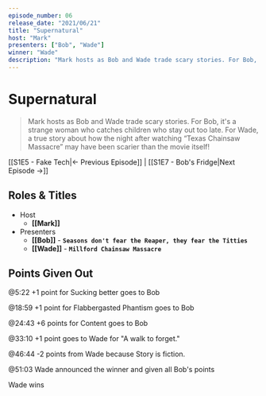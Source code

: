 ```yaml
---
episode_number: 06
release_date: "2021/06/21"
title: "Supernatural"
host: "Mark"
presenters: ["Bob", "Wade"]
winner: "Wade"
description: "Mark hosts as Bob and Wade trade scary stories. For Bob, it's a strange woman who catches children who stay out too late. For Wade, a true story about how the night after watching “Texas Chainsaw Massacre” may have been scarier than the movie itself!"
---
```


# Supernatural

> Mark hosts as Bob and Wade trade scary stories. For Bob, it's a strange woman who catches children who stay out too late. For Wade, a true story about how the night after watching “Texas Chainsaw Massacre” may have been scarier than the movie itself!

[[S1E5 - Fake Tech|← Previous Episode]] | [[S1E7 - Bob's Fridge|Next Episode →]]

## Roles & Titles

- Host
  - **[[Mark]]**
- Presenters
  - **[[Bob]]** - **`Seasons don't fear the Reaper, they fear the Titties`**
  - **[[Wade]]** - **`Millford Chainsaw Massacre`**

## Points Given Out

@5:22 +1 point for Sucking better goes to Bob

@18:59 +1 point for Flabbergasted Phantism goes to Bob

@24:43 +6 points for Content goes to Bob

@33:10 +1 point goes to Wade for "A walk to forget."

@46:44 -2 points from Wade because Story is fiction.

@51:03 Wade announced the winner and given all Bob's points

Wade wins
